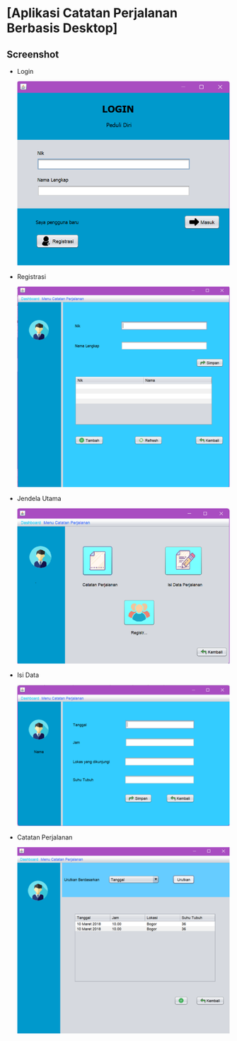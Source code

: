 # [Aplikasi Catatan Perjalanan Berbasis Desktop]

## Screenshot
 
  - Login
  
    ![](./ss/login.png)

  - Registrasi
  
    ![](./ss/register.png)
    
  - Jendela Utama
  
    ![](./ss/jendela-utama.png)
    
  - Isi Data
  
    ![](./ss/isi-data.png)

  - Catatan Perjalanan
  
    ![](./ss/catatan-perjalanan.png)

